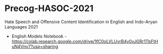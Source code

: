 # Precog-HASOC-2021
Hate Speech and Offensive Content Identification in English and Indo-Aryan Languages 2021

* English Models Notebook - https://colab.research.google.com/drive/1fC0oLVLUvrB4y0vJGRr1TbFtHuN4Vnv7?usp=sharing
